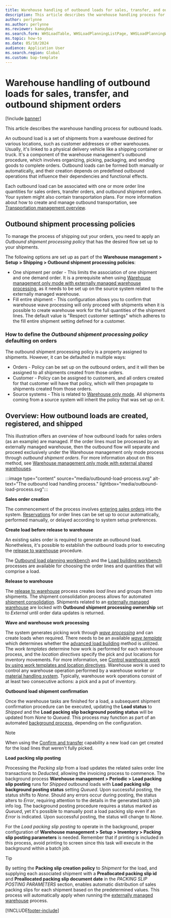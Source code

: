 ```yaml
---
title: Warehouse handling of outbound loads for sales, transfer, and outbound shipment orders
description: This article describes the warehouse handling process for outbound loads for sales, transfer, and outbound shipment orders.
author: perlynne
ms.author: perlynne
ms.reviewer: kamaybac
ms.search.form: WHSLoadTable, WHSLoadPlanningListPage, WHSLoadPlanningWorkbench, WHSOutboundLoadPlanningWorkbench, WHSOutboundShipmentOrder, WHSPackingSlipPostingParameters, WHSShipPlanningListPage, WHSShipmentDetails, WHSWaveTemplateTable, WHSPostMethod, WHSWorkTemplateTable, WHSLocDirTable, WHSEWManagementSystem, InventLocations 
ms.topic: how-to
ms.date: 05/10/2024
audience: Application User
ms.search.region: Global
ms.custom: bap-template
---
```


# Warehouse handling of outbound loads for sales, transfer, and outbound shipment orders

[!include [banner](../includes/banner.md)]

This article describes the warehouse handling process for outbound loads.

An outbound load is a set of shipments from a warehouse destined for various locations, such as customer addresses or other warehouses. Usually, it's linked to a physical delivery vehicle like a shipping container or truck. It's a component of the warehouse management's outbound procedure, which involves organizing, picking, packaging, and sending goods to complete orders. Outbound loads can be formed both manually or automatically, and their creation depends on predefined outbound operations that influence their dependencies and functional effects.

Each outbound load can be associated with one or more order line quantities for sales orders, transfer orders, and outbound shipment orders. Your system might also contain transportation plans. For more information about how to create and manage outbound transportation, see [Transportation management overview](../transportation/transportation-management-overview.md).

## <a name="outbound-shipment-policies"></a> Outbound shipment processing policies
To manage the process of shipping out your orders, you need to apply an *Outbound shipment processing policy* that has the desired flow set up to your shipments.

The following options are set up as part of the **Warehouse management \> Setup \> Shipping \> Outbound shipment processing policies**:

 - One shipment per order - This limits the association of one shipment and one demand order. It is a prerequisite when using [Warehouse management only mode with externally managed warehouse processing](wms-only-mode-external-shared-warehouse.md), as it needs to be set up on the source system related to the externally managed warehouse.
 - Fill entire shipment - This configuration allows you to confirm that warehouse wave processing will only proceed with shipments when it is possible to create warehouse work for the full quantities of the shipment lines. The default value is "Respect customer settings" which adheres to the fill entire shipment setting defined for a customer.

### How to define the *Outbound shipment processing policy* defaulting on orders
The outbound shipment processing policy is a property assigned to shipments. However, it can be defaulted in multiple ways:
 - Orders - Policy can be set up on the outbound orders, and it will then be assigned to all shipments created from those orders.
 - Customer - Policy can be assigned to customers, and all orders created for that customer will have that policy, which will then propagate to shipments created from those orders.
 - Source systems - This is related to [Warehouse only mode](wms-only-mode-overview.md). All shipments coming from a source system will inherit the policy that was set up on it.

## Overview: How outbound loads are created, registered, and shipped

This illustration offers an overview of how outbound loads for sales orders (as an example) are managed. If the order lines must be processed by an externally managed warehouse, then the outbound flow will separate and proceed exclusively under the Warehouse management only mode process through *outbound shipment orders*. For more information about on this method, see [Warehouse management only mode with external shared warehouses](wms-only-mode-external-shared-warehouse.md).

:::image type="content" source="media/outbound-load-process.svg" alt-text="The outbound load handling process." lightbox="media/outbound-load-process.svg":::

**Sales order creation**

The commencement of the process involves [entering sales orders](../sales-marketing/tasks/create-sales-orders.md) into the system. [Reservations](../inventory/reserve-inventory-quantities.md) for order lines can be set up to occur automatically, performed manually, or delayed according to system setup preferences.

**Create load before release to warehouse**

An existing sales order is required to generate an outbound load. Nonetheless, it's possible to establish the outbound loads prior to executing the [release to warehouse](#release-to-warehouse) procedure.

The [Outbound load planning workbench](tasks/use-load-planning-workbench-plan-loads-shipments.md) and the [Load building workbench](../transportation/tasks/load-building-workbench.md) processes are available for choosing the order lines and quantities that will comprise a load.

<a name="release-to-warehouse"></a> **Release to warehouse**

The [release to warehouse](release-to-warehouse-process.md) process creates *load lines* and groups them into shipments. The shipment consolidation process allows for automated [shipment consolidation](about-shipment-consolidation-policies.md). Shipments related to an [externally managed warehouse](wms-only-mode-external-shared-warehouse.md) are locked with **Outbound shipment processing ownership** set to *External* until order data updates is returned.

**Wave and warehouse work processing**

The system generates picking work through [*wave processing*](wave-processing.md) and can create loads when required. There needs to be an available [*wave template*](wave-templates.md) which determines whether the [advanced load building](advanced-load-building-during-wave.md) method is utilized.
The *work templates* determine how work is performed for each warehouse process, and the *location directives* specify the pick and put locations for inventory movements. For more information, see [Control warehouse work by using work templates and location directives](control-warehouse-location-directives.md).
Warehouse *work* is used to control any warehouse operation performed by a warehouse worker or [material handling system](mhax.md). Typically, warehouse work operations consist of at least two consecutive actions: a pick and a put of inventory.

**Outbound load shipment confirmation**

Once the warehouse tasks are finished for a load, a subsequent shipment confirmation procedure can be executed, updating the **Load status** to *Shipped* and the **Load packing slip background posting status** will be updated from *None* to *Queued*. This process may function as part of an automated [background process](confirm-outbound-shipments-from-batch-jobs.md), depending on the configuration.

> [!NOTE]
> When using the [Confirm and transfer](confirm-and-transfer.md) capability a new load can get created for the load lines that weren't fully picked.

<a name="load-packing-slip-posting"></a> **Load packing slip posting**

Processing the *Packing slip* from a load updates the related sales order line transactions to *Deducted*, allowing the invoicing process to commence. The background process **Warehouse management \> Periodic \> Load packing slip posting** runs for *Shipped* outbound loads with **Load packing slip background posting status** setting *Queued*. Upon successful posting, the status shifts to *None*. Should any errors occur during posting, the status alters to *Error*, requiring attention to the details in the generated batch job info log. The background posting procedure requires a status marked as *Queued*, yet it's possible to manually post a load packing slip even if an *Error* is indicated. Upon successful posting, the status will change to *None*.

For the *Load packing slip posting* to operate in the background, proper configuration of **Warehouse management \> Setup \> Inventory \> Packing slip posting parameters** is needed. Remember that if printing is included in this process, avoid printing to screen since this task will execute in the background within a batch job.

> [!TIP]
> By setting the **Packing slip creation policy** to *Shipment* for the load, and supplying each associated shipment with a **Preallocated packing slip id** and **Preallocated packing slip document date** in the *PACKING SLIP POSTING PARAMETERS* section, enables automatic distribution of sales packing slips for each shipment based on the predetermined values.
> This process will automatically apply when running the [externally managed warehouse](wms-only-mode-external-shared-warehouse.md) process.

[!INCLUDE[footer-include](../../includes/footer-banner.md)]